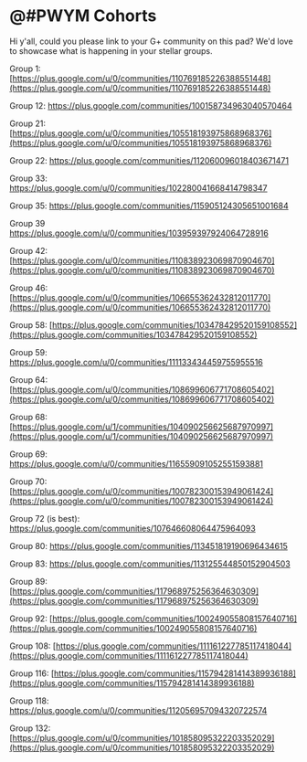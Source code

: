 # @#PWYM Cohorts

Hi y'all, could you please link to your G+ community on this pad? We'd love to showcase what is happening in your stellar groups. 

Group 1:  [](https://plus.google.com/u/0/communities/110769185226388551448)[https://plus.google.com/u/0/communities/110769185226388551448](https://plus.google.com/u/0/communities/110769185226388551448)

Group 12: [](https://plus.google.com/communities/100158734963040570464)https://plus.google.com/communities/100158734963040570464

Group 21: [](https://plus.google.com/u/0/communities/105518193975868968376)[https://plus.google.com/u/0/communities/105518193975868968376](https://plus.google.com/u/0/communities/105518193975868968376)

Group 22: [](https://plus.google.com/communities/112060096018403671471)https://plus.google.com/communities/112060096018403671471

Group 33: [](https://plus.google.com/u/0/communities/102280041668414798347)https://plus.google.com/u/0/communities/102280041668414798347

Group 35: [](https://plus.google.com/communities/115905124305651001684)https://plus.google.com/communities/115905124305651001684

Group 39 [](https://plus.google.com/u/0/communities/103959397924064728916)https://plus.google.com/u/0/communities/103959397924064728916

Group 42: [](https://plus.google.com/u/0/communities/110838923069870904670)[https://plus.google.com/u/0/communities/110838923069870904670](https://plus.google.com/u/0/communities/110838923069870904670)

Group 46: [](https://plus.google.com/u/0/communities/106655362432812011770)[https://plus.google.com/u/0/communities/106655362432812011770](https://plus.google.com/u/0/communities/106655362432812011770)

Group 58: [](https://plus.google.com/communities/103478429520159108552)[https://plus.google.com/communities/103478429520159108552](https://plus.google.com/communities/103478429520159108552)

Group 59: [](https://plus.google.com/u/0/communities/111133434459755955516)https://plus.google.com/u/0/communities/111133434459755955516

Group 64: [](https://plus.google.com/u/0/communities/108699606771708605402)[https://plus.google.com/u/0/communities/108699606771708605402](https://plus.google.com/u/0/communities/108699606771708605402)

Group 68: [](https://plus.google.com/u/1/communities/104090256625687970997)[https://plus.google.com/u/1/communities/104090256625687970997](https://plus.google.com/u/1/communities/104090256625687970997)

Group 69: [](https://plus.google.com/u/0/communities/116559091052551593881)https://plus.google.com/u/0/communities/116559091052551593881

Group 70: [](https://plus.google.com/u/0/communities/100782300153949061424)[https://plus.google.com/u/0/communities/100782300153949061424](https://plus.google.com/u/0/communities/100782300153949061424)

Group 72 (is best): [](https://plus.google.com/communities/107646608064475964093)https://plus.google.com/communities/107646608064475964093

Group 80: [](https://plus.google.com/communities/113451819190696434615)https://plus.google.com/communities/113451819190696434615

Group 83: [](https://plus.google.com/communities/113125544850152904503)https://plus.google.com/communities/113125544850152904503

Group 89: [](https://plus.google.com/communities/117968975256364630309)[https://plus.google.com/communities/117968975256364630309](https://plus.google.com/communities/117968975256364630309)

Group 92: [](https://plus.google.com/communities/100249055808157640716)[https://plus.google.com/communities/100249055808157640716](https://plus.google.com/communities/100249055808157640716)

Group 108: [](https://plus.google.com/communities/111161227785117418044)[https://plus.google.com/communities/111161227785117418044](https://plus.google.com/communities/111161227785117418044)

Group 116: [](https://plus.google.com/communities/115794281414389936188)[https://plus.google.com/communities/115794281414389936188](https://plus.google.com/communities/115794281414389936188)

Group 118: [](https://plus.google.com/u/0/communities/112056957094320722574)https://plus.google.com/u/0/communities/112056957094320722574

Group 132:  [](https://plus.google.com/u/0/communities/101858095322203352029)[https://plus.google.com/u/0/communities/101858095322203352029](https://plus.google.com/u/0/communities/101858095322203352029)